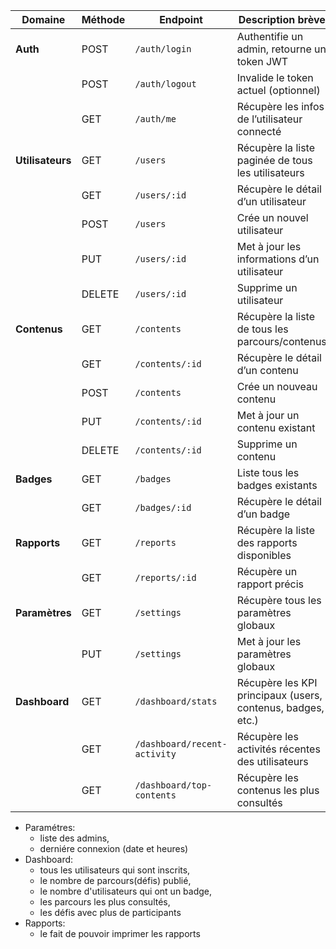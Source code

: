 | Domaine          | Méthode | Endpoint                     | Description brève                                           | ELIMANE        |
| ---------------- | ------- | ---------------------------- | ----------------------------------------------------------- |----------------|
| **Auth**         | POST    | `/auth/login`                | Authentifie un admin, retourne un token JWT                 |                |
|                  | POST    | `/auth/logout`               | Invalide le token actuel (optionnel)                        |                |
|                  | GET     | `/auth/me`                   | Récupère les infos de l’utilisateur connecté                |       x        |
| **Utilisateurs** | GET     | `/users`                     | Récupère la liste paginée de tous les utilisateurs          |       x        |
|                  | GET     | `/users/:id`                 | Récupère le détail d’un utilisateur                         |       x        |
|                  | POST    | `/users`                     | Crée un nouvel utilisateur                                  |       x        |
|                  | PUT     | `/users/:id`                 | Met à jour les informations d’un utilisateur                |       x        |
|                  | DELETE  | `/users/:id`                 | Supprime un utilisateur                                     |       x        |
| **Contenus**     | GET     | `/contents`                  | Récupère la liste de tous les parcours/contenus             |                |
|                  | GET     | `/contents/:id`              | Récupère le détail d’un contenu                             |                |
|                  | POST    | `/contents`                  | Crée un nouveau contenu                                     |                |
|                  | PUT     | `/contents/:id`              | Met à jour un contenu existant                              |                |
|                  | DELETE  | `/contents/:id`              | Supprime un contenu                                         |                |
| **Badges**       | GET     | `/badges`                    | Liste tous les badges existants                             |                |
|                  | GET     | `/badges/:id`                | Récupère le détail d’un badge                               |        x       |
| **Rapports**     | GET     | `/reports`                   | Récupère la liste des rapports disponibles                  |        x       |
|                  | GET     | `/reports/:id`               | Récupère un rapport précis                                  |        x       |
| **Paramètres**   | GET     | `/settings`                  | Récupère tous les paramètres globaux                        |        x       |
|                  | PUT     | `/settings`                  | Met à jour les paramètres globaux                           |        x       |
| **Dashboard**    | GET     | `/dashboard/stats`           | Récupère les KPI principaux (users, contenus, badges, etc.) |                |
|                  | GET     | `/dashboard/recent-activity` | Récupère les activités récentes des utilisateurs            |                |
|                  | GET     | `/dashboard/top-contents`    | Récupère les contenus les plus consultés                    |                |

- Paramétres:
    - liste des admins,
    - derniére connexion (date et heures)
- Dashboard:
    - tous les utilisateurs qui sont inscrits,
    - le nombre de parcours(défis) publié,
    - le nombre d'utilisateurs qui ont un badge,
    - les parcours les plus consultés,
    - les défis avec plus de participants
- Rapports:
    - le fait de pouvoir imprimer les rapports
